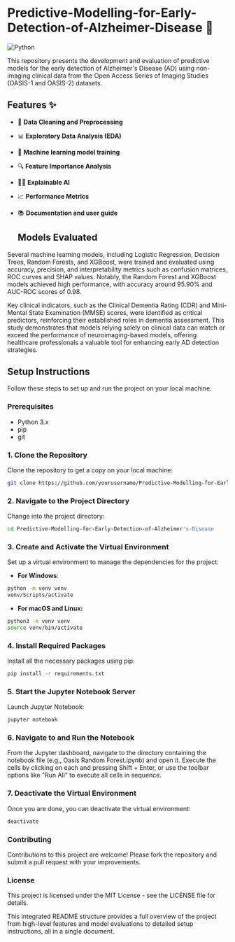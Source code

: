 # Predictive-Modelling-for-Early-Detection-of-Alzheimer-Disease 🧠

![Python](https://img.shields.io/badge/Python-3.12-blue) 


This repository presents the development and evaluation of predictive models for the early detection of Alzheimer's Disease (AD) using non-imaging clinical data from the Open Access Series of Imaging Studies (OASIS-1 and OASIS-2) datasets. 

## Features ✨
- 🧹 **Data Cleaning and Preprocessing**
- 📊 **Exploratory Data Analysis (EDA)**
- 🤖 **Machine learning model training**
- 🔍 **Feature Importance Analysis**
- 🧠💡 **Explainable AI**
- 📈 **Performance Metrics**
- 📚 **Documentation and user guide**

  ## Models Evaluated

Several machine learning models, including Logistic Regression, Decision Trees, Random Forests, and XGBoost, were trained and evaluated using accuracy, precision, and interpretability metrics such as confusion matrices, ROC curves and SHAP values. Notably, the Random Forest and XGBoost models achieved high performance, with accuracy around 95.90% and AUC-ROC scores of 0.98.

Key clinical indicators, such as the Clinical Dementia Rating (CDR) and Mini-Mental State Examination (MMSE) scores, were identified as critical predictors, reinforcing their established roles in dementia assessment. This study demonstrates that models relying solely on clinical data can match or exceed the performance of neuroimaging-based models, offering healthcare professionals a valuable tool for enhancing early AD detection strategies. 

## Setup Instructions

Follow these steps to set up and run the project on your local machine.

### Prerequisites

- Python 3.x
- pip
- git

### 1. Clone the Repository
Clone the repository to get a copy on your local machine:
  ```bash
  git clone https://github.com/yourusername/Predictive-Modelling-for-Early-Detection-of-Alzheimer's-Disease.git
```

### 2. Navigate to the Project Directory
Change into the project directory:
```bash
cd Predictive-Modelling-for-Early-Detection-of-Alzheimer's-Disease
   ```

### 3. Create and Activate the Virtual Environment
Set up a virtual environment to manage the dependencies for the project:
- **For Windows**:
```bash
python -m venv venv
venv/Scripts/activate
```
- **For macOS and Linux:**
```bash
python3 -m venv venv
source venv/bin/activate
```

### 4. Install Required Packages
Install all the necessary packages using pip:
```bash
pip install -r requirements.txt
```

### 5. Start the Jupyter Notebook Server
Launch Jupyter Notebook:
```bash
jupyter notebook
```
### 6. Navigate to and Run the Notebook
From the Jupyter dashboard, navigate to the directory containing the notebook file (e.g., Oasis Random Forest.ipynb) and open it. Execute the cells by clicking on each and pressing Shift + Enter, or use the toolbar options like "Run All" to execute all cells in sequence.

### 7. Deactivate the Virtual Environment
Once you are done, you can deactivate the virtual environment:
```bash
deactivate
````

### Contributing
Contributions to this project are welcome! Please fork the repository and submit a pull request with your improvements.

### License
This project is licensed under the MIT License - see the LICENSE file for details.


This integrated README structure provides a full overview of the project from high-level features and model evaluations to detailed setup instructions, all in a single document. 
